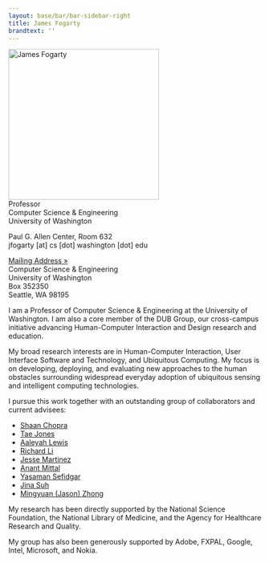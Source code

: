 ```yaml
---
layout: base/bar/bar-sidebar-right
title: James Fogarty
brandtext: ''
---
```


<!-- start top -->
<div class="top_start"></div>
<div class="row">
  <div class="col-md-6">
<div markdown="block">
<img src="{{ site.baseurl }}/img/jfogarty.jpg" class="img-responsive" alt="James Fogarty" width="300">
</div>
  </div>
  <div class="col-md-6">
<div markdown="block">
Professor<br/>
Computer Science & Engineering<br/>
University of Washington

Paul G. Allen Center, Room 632<br/>
jfogarty [at] cs [dot] washington [dot] edu
</div>
  </div>
</div>
<div class="top_end"></div>
<!-- end top -->

<!-- start sidebar -->
<div class="sidebar_start"></div>
<div class="row">
  <div class="col-md-12">
    <div class="panel-group" id="accordionContact" role="tablist" aria-multiselectable="true">
      <div class="panel panel-default">
        <div class="panel-heading" role="tab" id="headingMailingAddress">
          <div class="panel-title">
            <a class="collapsed" role="button" data-toggle="collapse" data-parent="#accordionContact" href="#collapseMailingAddress" aria-expanded="false" aria-controls="collapseMailingAddress">
              Mailing Address &raquo;
            </a>
          </div>
        </div>
        <div id="collapseMailingAddress" class="panel-collapse collapse" role="tabpanel" aria-labelledby="headingMailingAddress">
          <div class="panel-body">
            Computer Science &amp; Engineering<br/>
            University of Washington<br/>
            Box 352350<br/>
            Seattle, WA 98195
          </div>
        </div>
      </div>
    </div>
  </div>
</div>
<div class="sidebar_end"></div>
<!-- end sidebar -->

I am a Professor of Computer Science & Engineering at the University of Washington. I am also a core member of the DUB Group, our cross-campus initiative advancing Human-Computer Interaction and Design research and education.

My broad research interests are in Human-Computer Interaction, User Interface Software and Technology, and Ubiquitous Computing. My focus is on developing, deploying, and evaluating new approaches to the human obstacles surrounding widespread everyday adoption of ubiquitous sensing and intelligent computing technologies.

I pursue this work together with an outstanding group of collaborators and current advisees:

* [Shaan Chopra](https://shaan15.github.io/)
* [Tae Jones](https://taetertot.github.io/)
* [Aaleyah Lewis](https://aaleyahlewis.github.io/)
* [Richard Li](https://lichard49.github.io/)
* [Jesse Martinez](https://homes.cs.washington.edu/~jessejm/)
* [Anant Mittal](https://anantmittal.github.io/)
* [Yasaman Sefidgar](https://sefyas.github.io/)
* [Jina Suh](https://www.microsoft.com/en-us/research/people/jinsuh/)
* [Mingyuan (Jason) Zhong](https://jasonzhong.com/)

My research has been directly supported by the National Science Foundation, the National Library of Medicine, and the Agency for Healthcare Research and Quality.

My group has also been generously supported by Adobe, FXPAL, Google, Intel, Microsoft, and Nokia.
